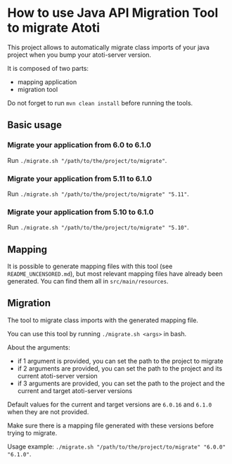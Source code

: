 # How to use Java API Migration Tool to migrate Atoti

This project allows to automatically migrate class imports of your java project when you bump your atoti-server version.

It is composed of two parts:
 - mapping application
 - migration tool

Do not forget to run `mvn clean install` before running the tools.

## Basic usage

### Migrate your application from 6.0 to 6.1.0

Run `./migrate.sh "/path/to/the/project/to/migrate"`.

### Migrate your application from 5.11 to 6.1.0

Run `./migrate.sh "/path/to/the/project/to/migrate" "5.11"`.

### Migrate your application from 5.10 to 6.1.0

Run `./migrate.sh "/path/to/the/project/to/migrate" "5.10"`.

## Mapping

It is possible to generate mapping files with this tool (see `README_UNCENSORED.md`), but most relevant mapping files have already been generated.
You can find them all in `src/main/resources`.

## Migration

The tool to migrate class imports with the generated mapping file.

You can use this tool by running `./migrate.sh <args>` in  bash.

About the arguments:
 - if 1 argument is provided, you can set the path to the project to migrate
 - if 2 arguments are provided, you can set the path to the project and its current atoti-server version
 - if 3 arguments are provided, you can set the path to the project and the current and target atoti-server versions

Default values for the current and target versions are `6.0.16` and `6.1.0` when they are not provided.

Make sure there is a mapping file generated with these versions before trying to migrate.

Usage example: `./migrate.sh "/path/to/the/project/to/migrate" "6.0.0" "6.1.0"`.
